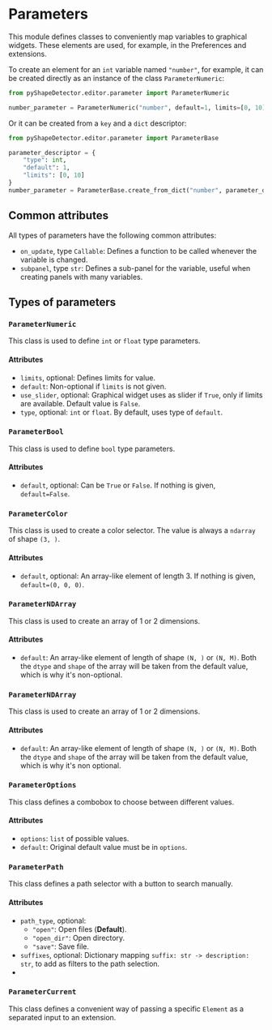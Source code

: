 # Parameters

This module defines classes to conveniently map variables to graphical widgets.
These elements are used, for example, in the Preferences and extensions.

To create an element for an `int` variable named `"number"`, for example, it can be created directly as an instance of the class `ParameterNumeric`:

```python
from pyShapeDetector.editor.parameter import ParameterNumeric

number_parameter = ParameterNumeric("number", default=1, limits=[0, 10])
```

Or it can be created from a `key` and a `dict` descriptor: 

```python
from pyShapeDetector.editor.parameter import ParameterBase

parameter_descriptor = {
    "type": int,
    "default": 1,
    "limits": [0, 10]
}
number_parameter = ParameterBase.create_from_dict("number", parameter_descriptor)
```

## Common attributes
All types of parameters have the following common attributes:
- `on_update`, type `Callable`: Defines a function to be called whenever the variable is changed.  
- `subpanel`, type `str`: Defines a sub-panel for the variable, useful when creating panels with many variables.

## Types of parameters

### `ParameterNumeric`
This class is used to define `int` or `float` type parameters.

#### Attributes
- `limits`, optional: Defines limits for value.
- `default`: Non-optional if `limits` is not given.
- `use_slider`, optional: Graphical widget uses as slider if `True`, only if limits are available. Default value is `False`. 
- `type`, optional: `int` or `float`. By default, uses type of `default`. 

### `ParameterBool`
This class is used to define `bool` type parameters.

#### Attributes
- `default`, optional: Can be `True` or `False`. If nothing is given, `default=False`.

### `ParameterColor`
This class is used to create a color selector. The value is always a `ndarray` of shape `(3, )`.

#### Attributes
- `default`, optional: An array-like element of length 3. If nothing is given, `default=(0, 0, 0)`.

### `ParameterNDArray`
This class is used to create an array of 1 or 2 dimensions. 

#### Attributes
- `default`: An array-like element of length of shape `(N, )` or `(N, M)`. Both the `dtype` and `shape` of the array will be taken from the default value, which is why it's non-optional.

### `ParameterNDArray`
This class is used to create an array of 1 or 2 dimensions. 

#### Attributes
- `default`: An array-like element of length of shape `(N, )` or `(N, M)`. Both the `dtype` and `shape` of the array will be taken from the default value, which is why it's non optional.

### `ParameterOptions`
This class defines a combobox to choose between different values. 

#### Attributes
- `options`: `list` of possible values.
- `default`: Original default value must be in `options`.

### `ParameterPath`
This class defines a path selector with a button to search manually. 

#### Attributes
- `path_type`, optional: 
  - `"open"`: Open files (**Default**).
  - `"open_dir"`: Open directory. 
  - `"save"`: Save file.
- `suffixes`, optional: Dictionary mapping `suffix: str -> description: str`, to add as filters to the path selection.
- 
### `ParameterCurrent`
This class defines a convenient way of passing a specific `Element` as a separated input to an extension. 



